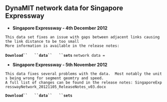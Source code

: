 ## DynaMIT network data for Singapore Expressway

  - **Singapore Expressway - 4th December 2012**

`This data set fixes an issue with gaps between adjacent links causing the link distance to be too small`
`More information is available in the release notes: `

**`Download``   ``data``   ``sets`**
`network data = `

  - **Singapore Expressway - 5th November 2012**

`This data fixes several problems with the data.  Most notably the units being wrong for segment geomtry and speed.`
`A full list of changes can be found in the release notes: SingaporeExpresswayNetwork_20121105_ReleaseNotes_v03.docx`

**`Download``   ``data``   ``sets`**